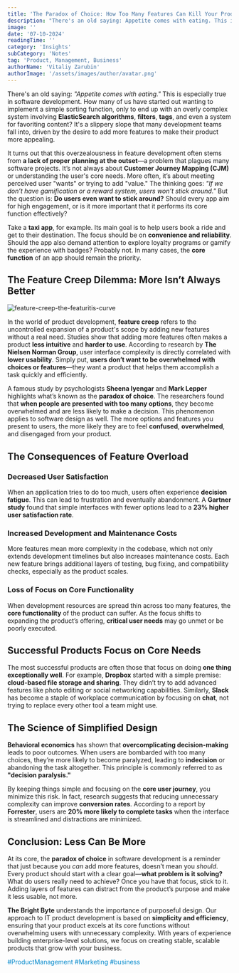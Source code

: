 ```yaml
---
title: 'The Paradox of Choice: How Too Many Features Can Kill Your Product'
description: "There's an old saying: Appetite comes with eating. This is especially true in software development. How many of us have started out wanting to implement a simple sorting function, only to end up with an overly complex system involving ElasticSearch algorithms, filters, tags, and even a system for favoriting content? It's a slippery slope that many development teams fall into, driven by the desire to add more features to make their product more appealing."
image: ''
date: '07-10-2024'
readingTime: ''
category: 'Insights'
subCategory: 'Notes'
tag: 'Product, Management, Business'
authorName: 'Vitaliy Zarubin'
authorImage: '/assets/images/author/avatar.png'
---
```


There's an old saying: _"Appetite comes with eating."_ This is especially true in software development. How many of us have started out wanting to implement a simple sorting function, only to end up with an overly complex system involving **ElasticSearch algorithms**, **filters**, **tags**, and even a system for favoriting content? It's a slippery slope that many development teams fall into, driven by the desire to add more features to make their product more appealing.

It turns out that this overzealousness in feature development often stems from **a lack of proper planning at the outset**—a problem that plagues many software projects. It’s not always about **Customer Journey Mapping (CJM)** or understanding the user's core needs. More often, it’s about meeting perceived user "wants" or trying to add "value." The thinking goes: _"If we don’t have gamification or a reward system, users won’t stick around."_ But the question is: **Do users even want to stick around?** Should every app aim for high engagement, or is it more important that it performs its core function effectively?

Take a **taxi app**, for example. Its main goal is to help users book a ride and get to their destination. The focus should be on **convenience and reliability**. Should the app also demand attention to explore loyalty programs or gamify the experience with badges? Probably not. In many cases, the **core function** of an app should remain the priority.

## The Feature Creep Dilemma: More Isn’t Always Better

![feature-creep-the-featuritis-curve](/assets/images/postPicture/feature-creep-the-featuritis-curve.webp)

In the world of product development, **feature creep** refers to the uncontrolled expansion of a product's scope by adding new features without a real need. Studies show that adding more features often makes a product **less intuitive** and **harder to use**. According to research by **The Nielsen Norman Group**, user interface complexity is directly correlated with **lower usability**. Simply put, **users don’t want to be overwhelmed with choices or features**—they want a product that helps them accomplish a task quickly and efficiently.

A famous study by psychologists **Sheena Iyengar** and **Mark Lepper** highlights what’s known as the **paradox of choice**. The researchers found that **when people are presented with too many options**, they become overwhelmed and are less likely to make a decision. This phenomenon applies to software design as well. The more options and features you present to users, the more likely they are to feel **confused**, **overwhelmed**, and disengaged from your product.

## The Consequences of Feature Overload

### Decreased User Satisfaction

When an application tries to do too much, users often experience **decision fatigue**. This can lead to frustration and eventually abandonment. A **Gartner study** found that simple interfaces with fewer options lead to a **23% higher user satisfaction rate**.

### Increased Development and Maintenance Costs

More features mean more complexity in the codebase, which not only extends development timelines but also increases maintenance costs. Each new feature brings additional layers of testing, bug fixing, and compatibility checks, especially as the product scales.

### Loss of Focus on Core Functionality

When development resources are spread thin across too many features, the **core functionality** of the product can suffer. As the focus shifts to expanding the product’s offering, **critical user needs** may go unmet or be poorly executed.

## Successful Products Focus on Core Needs

The most successful products are often those that focus on doing **one thing exceptionally well**. For example, **Dropbox** started with a simple premise: **cloud-based file storage and sharing**. They didn’t try to add advanced features like photo editing or social networking capabilities. Similarly, **Slack** has become a staple of workplace communication by focusing on **chat**, not trying to replace every other tool a team might use.

## The Science of Simplified Design

**Behavioral economics** has shown that **overcomplicating decision-making** leads to poor outcomes. When users are bombarded with too many choices, they’re more likely to become paralyzed, leading to **indecision** or abandoning the task altogether. This principle is commonly referred to as **"decision paralysis."**

By keeping things simple and focusing on the **core user journey**, you minimize this risk. In fact, research suggests that reducing unnecessary complexity can improve **conversion rates**. According to a report by **Forrester**, users are **20% more likely to complete tasks** when the interface is streamlined and distractions are minimized.

## Conclusion: Less Can Be More

At its core, the **paradox of choice** in software development is a reminder that just because you _can_ add more features, doesn’t mean you _should_. Every product should start with a clear goal—**what problem is it solving?** What do users really need to achieve? Once you have that focus, stick to it. Adding layers of features can distract from the product’s purpose and make it less usable, not more.

**The Bright Byte** understands the importance of purposeful design. Our approach to IT product development is based on **simplicity and efficiency**, ensuring that your product excels at its core functions without overwhelming users with unnecessary complexity. With years of experience building enterprise-level solutions, we focus on creating stable, scalable products that grow with your business.

<font color='#0088cc'>\#ProductManagement \#Marketing \#business</font>
